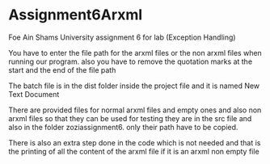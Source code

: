 # Assignment6Arxml

Foe Ain Shams University assignment 6 for lab (Exception Handling)

You have to enter the file path for the arxml files or the non arxml files when running our program.
also you have to remove the quotation marks at the start and the end of the file path

The batch file is in the dist folder inside the project file and it is named New Text Document

There are provided files for normal arxml files and empty ones and also non arxml files so that they can be used for testing they are in the src file and also in the folder zoziassignment6. only their path have to be copied. 

There is also an extra step done in the code which is not needed and that is the printing of all the content of the arxml file if it is an arxml non empty file
